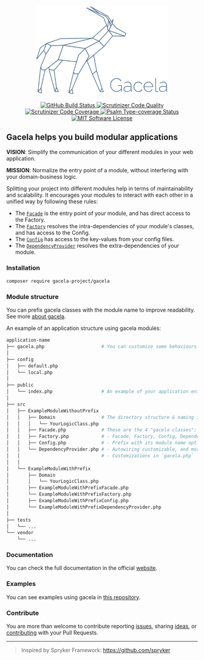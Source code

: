 <p align="center">
  <img src="gacela-logo.svg" width="350" alt="Gacela logo"/>
</p>

<p align="center">
  <a href="https://github.com/gacela-project/gacela/actions">
    <img src="https://github.com/gacela-project/gacela/workflows/CI/badge.svg" alt="GitHub Build Status">
  </a>
  <a href="https://scrutinizer-ci.com/g/gacela-project/gacela/?branch=master">
    <img src="https://scrutinizer-ci.com/g/gacela-project/gacela/badges/quality-score.png?b=master" alt="Scrutinizer Code Quality">
  </a>
  <a href="https://scrutinizer-ci.com/g/gacela-project/gacela/?branch=master">
    <img src="https://scrutinizer-ci.com/g/gacela-project/gacela/badges/coverage.png?b=master" alt="Scrutinizer Code Coverage">
  </a>
  <a href="https://shepherd.dev/github/gacela-project/gacela">
    <img src="https://shepherd.dev/github/gacela-project/gacela/coverage.svg" alt="Psalm Type-coverage Status">
  </a>
  <a href="https://github.com/gacela-project/gacela/blob/master/LICENSE">
    <img src="https://img.shields.io/badge/License-MIT-green.svg" alt="MIT Software License">
  </a>
</p>

## Gacela helps you build modular applications

**VISION**: Simplify the communication of your different modules in your web application.

**MISSION**: Normalize the entry point of a module, without interfering with your domain-business logic.

Splitting your project into different modules help in terms of maintainability and scalability.
It encourages your modules to interact with each other in a unified way by following these rules:

- The [`Facade`](https://gacela-project.com/docs/facade/) is the entry point of your module, and has direct access to the Factory.
- The [`Factory`](https://gacela-project.com/docs/factory/) resolves the intra-dependencies of your module's classes, and has access to the Config.
- The [`Config`](https://gacela-project.com/docs/config/) has access to the key-values from your config files.
- The [`DependencyProvider`](https://gacela-project.com/docs/dependency-provider/) resolves the extra-dependencies of your module.

### Installation

```bash
composer require gacela-project/gacela
```

### Module structure

You can prefix gacela classes with the module name to improve readability. See more [about gacela](https://gacela-project.com/about-gacela/).

An example of an application structure using gacela modules:

```bash
application-name
├── gacela.php                     # You can customize some behaviours of gacela
│
├── config
│   ├── default.php
│   └── local.php
│
├── public
│   └── index.php                  # An example of your application entry point
│
├── src
│   ├── ExampleModuleWithoutPrefix
│   │   ├── Domain                 # The directory structure & naming is up to you
│   │   │   └── YourLogicClass.php
│   │   ├── Facade.php             # These are the 4 "gacela classes":
│   │   ├── Factory.php            # - Facade, Factory, Config, DependencyProvider
│   │   ├── Config.php             # - Prefix with its module name optional
│   │   └── DependencyProvider.php # - Autowiring customizable, and more!
│   │                              # - Customizations in `gacela.php`
│   │
│   └── ExampleModuleWithPrefix
│       ├── Domain
│       │   └── YourLogicClass.php
│       ├── ExampleModuleWithPrefixFacade.php
│       └── ExampleModuleWithPrefixFactory.php
│       ├── ExampleModuleWithPrefixConfig.php
│       └── ExampleModuleWithPrefixDependencyProvider.php
│
├── tests
│   └── ...
└── vendor
    └── ...
```

### Documentation

You can check the full documentation in the official [website](https://gacela-project.com/).

### Examples

You can see examples using gacela in [this repository](https://github.com/gacela-project/gacela-example).

### Contribute

You are more than welcome to contribute reporting 
[issues](https://github.com/gacela-project/gacela/issues), 
sharing [ideas](https://github.com/gacela-project/gacela/discussions),
or [contributing](.github/CONTRIBUTING.md) with your Pull Requests.

---

> Inspired by Spryker Framework: https://github.com/spryker
